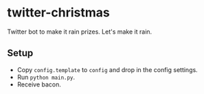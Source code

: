 # twitter-christmas
Twitter bot to make it rain prizes.
Let's make it rain.

Setup
------------
* Copy `config.template` to `config` and drop in the config settings.
* Run `python main.py`.
* Receive bacon.
